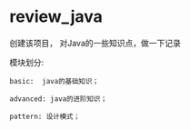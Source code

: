 # review_java

创建该项目， 对Java的一些知识点，做一下记录

模块划分:

    basic:  java的基础知识；

    advanced: java的进阶知识；

    pattern: 设计模式；

##
